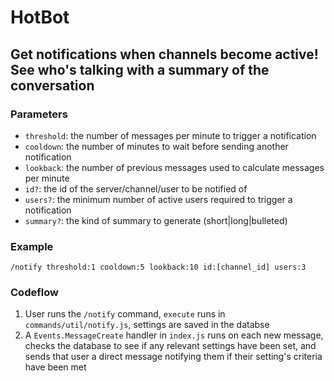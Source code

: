 # HotBot
## Get notifications when channels become active! See who's talking with a summary of the conversation
### Parameters
- `threshold`: the number of messages per minute to trigger a notification
- `cooldown`: the number of minutes to wait before sending another notification
- `lookback`: the number of previous messages used to calculate messages per minute
- `id?`: the id of the server/channel/user to be notified of
- `users?`: the minimum number of active users required to trigger a notification
- `summary?`: the kind of summary to generate (short|long|bulleted)
### Example
`/notify threshold:1 cooldown:5 lookback:10 id:[channel_id] users:3`
### Codeflow
1. User runs the `/notify` command, `execute` runs in `commands/util/notify.js`, settings are saved in the databse
2. A `Events.MessageCreate` handler in `index.js` runs on each new message, checks the database to see if any relevant settings have been set, and sends that user a direct message notifying them if their setting's criteria have been met